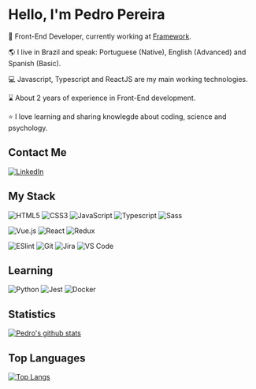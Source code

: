 

# Hello, I'm Pedro Pereira

:rocket: Front-End Developer, currently working at [Framework](https://frwk.com.br/).

:earth_americas: I live in Brazil and speak: Portuguese (Native), English (Advanced) and Spanish (Basic).

:computer: Javascript, Typescript and ReactJS are my main working technologies.

:hourglass:  About 2 years of experience in Front-End development.

:star: I love learning and sharing knowlegde about coding, science and psychology.

## Contact Me

[![LinkedIn](https://img.shields.io/badge/-LinkedIn-%23E44D27?style=rounded&logo=linkedin&logoColor=ffffff&color=0077B5)](https://www.linkedin.com/in/pedro-ant%C3%B4nio-david-914aa1129/)

## My Stack

![HTML5](https://img.shields.io/badge/-HTML5-%23E44D27?style=rounded&logo=html5&logoColor=ffffff)
![CSS3](https://img.shields.io/badge/-CSS3-%231572B6?style=rounded&logo=css3)
![JavaScript](https://img.shields.io/badge/-JavaScript-%23F7DF1C?style=rounded&logo=javascript&logoColor=000000&labelColor=%23F7DF1C&color=%23FFCE5A)
![Typescript](https://img.shields.io/badge/-Typescript-%23E44D27?style=rounded&logo=typescript&logoColor=ffffff&color=007ACC)
![Sass](https://img.shields.io/badge/-Sass-%23CC6699?style=flat-square&logo=sass&logoColor=ffffff)

![Vue.js](https://img.shields.io/badge/-Vue.js-%232c3e50?style=rounded&logo=Vue.js)
![React](https://img.shields.io/badge/-React-%23282C34?style=rounded&logo=react)
![Redux](https://img.shields.io/badge/-Redux-%23E44D27?style=rounded&logo=redux&logoColor=ffffff&color=764ABC)

![ESlint](https://img.shields.io/badge/-ESLint-%234B32C3?style=rounded&logo=eslint)
![Git](https://img.shields.io/badge/-Git-%23F05032?style=rounded&logo=git&logoColor=%23ffffff)
![Jira](https://img.shields.io/badge/-Jira-%23F05032?style=rounded&logo=jira&logoColor=%23ffffff&color=0052CC)
![VS Code](https://img.shields.io/badge/-VSCode-%23007ACC?style=rounded&logo=visual-studio-code)

## Learning

![Python](https://img.shields.io/badge/-Python-%23E44D27?style=rounded&logo=python&logoColor=ffffff&color=3776AB)
![Jest](https://img.shields.io/badge/-Jest-%23E44D27?style=rounded&logo=jest&logoColor=ffffff&color=C21325)
![Docker](https://img.shields.io/badge/-Docker-%23E44D27?style=rounded&logo=docker&logoColor=ffffff&color=2496ED)


## Statistics

[![Pedro's github stats](https://github-readme-stats.vercel.app/api?username=Ptdavid0&count_private=true&show_icons=true&theme=dracula&hide_rank=false)](https://github.com/Ptdavid0/github-readme-stats)

## Top Languages

[![Top Langs](https://github-readme-stats.vercel.app/api/top-langs/?username=Ptdavid0&theme=dracula)](https://github.com/Ptdavid0/github-readme-stats)
